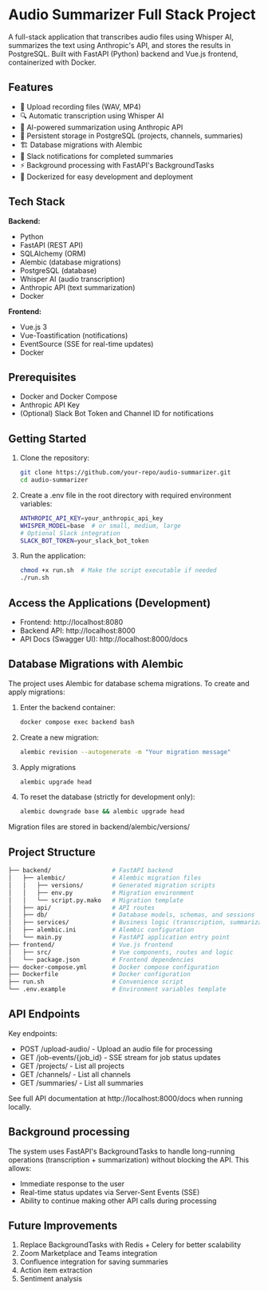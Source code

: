 # Audio Summarizer Full Stack Project

A full-stack application that transcribes audio files using Whisper AI, summarizes the text using Anthropic's API, and stores the results in PostgreSQL. Built with FastAPI (Python) backend and Vue.js frontend, containerized with Docker.

## Features

- 🎤 Upload recording files (WAV, MP4)
- 🔍 Automatic transcription using Whisper AI
- 📝 AI-powered summarization using Anthropic API
- 💾 Persistent storage in PostgreSQL (projects, channels, summaries)
- 🏗️ Database migrations with Alembic
- 🔔 Slack notifications for completed summaries
- ⚡ Background processing with FastAPI's BackgroundTasks
- 🐳 Dockerized for easy development and deployment

## Tech Stack

**Backend:**
- Python
- FastAPI (REST API)
- SQLAlchemy (ORM)
- Alembic (database migrations)
- PostgreSQL (database)
- Whisper AI (audio transcription)
- Anthropic API (text summarization)
- Docker

**Frontend:**
- Vue.js 3
- Vue-Toastification (notifications)
- EventSource (SSE for real-time updates)
- Docker

## Prerequisites

- Docker and Docker Compose
- Anthropic API Key
- (Optional) Slack Bot Token and Channel ID for notifications

## Getting Started

1. Clone the repository:
   ```bash
   git clone https://github.com/your-repo/audio-summarizer.git
   cd audio-summarizer
2. Create a .env file in the root directory with required environment variables:
    ```bash
    ANTHROPIC_API_KEY=your_anthropic_api_key
    WHISPER_MODEL=base  # or small, medium, large
    # Optional Slack integration
    SLACK_BOT_TOKEN=your_slack_bot_token
3. Run the application:
    ```bash
    chmod +x run.sh  # Make the script executable if needed
    ./run.sh

## Access the Applications (Development)
* Frontend: http://localhost:8080
* Backend API: http://localhost:8000
* API Docs (Swagger UI): http://localhost:8000/docs

## Database Migrations with Alembic
The project uses Alembic for database schema migrations. To create and apply migrations:
1. Enter the backend container:
    ```bash
    docker compose exec backend bash

2. Create a new migration:
    ```bash
    alembic revision --autogenerate -m "Your migration message"

3. Apply migrations
    ```bash
    alembic upgrade head
4. To reset the database (strictly for development only):
    ```bash
    alembic downgrade base && alembic upgrade head
Migration files are stored in backend/alembic/versions/

## Project Structure
```bash
├── backend/                 # FastAPI backend
│   ├── alembic/             # Alembic migration files
│   │   ├── versions/        # Generated migration scripts
│   │   ├── env.py           # Migration environment
│   │   └── script.py.mako   # Migration template
│   ├── api/                 # API routes
│   ├── db/                  # Database models, schemas, and sessions
│   ├── services/            # Business logic (transcription, summarization)
│   ├── alembic.ini          # Alembic configuration
│   └── main.py              # FastAPI application entry point
├── frontend/                # Vue.js frontend
│   ├── src/                 # Vue components, routes and logic
│   └── package.json         # Frontend dependencies
├── docker-compose.yml       # Docker compose configuration
├── Dockerfile               # Docker configuration
├── run.sh                   # Convenience script
└── .env.example             # Environment variables template
```


## API Endpoints
Key endpoints:

* POST /upload-audio/ - Upload an audio file for processing
* GET /job-events/{job_id} - SSE stream for job status updates
* GET /projects/ - List all projects
* GET /channels/ - List all channels
* GET /summaries/ - List all summaries

See full API documentation at http://localhost:8000/docs when running locally.

## Background processing
The system uses FastAPI's BackgroundTasks to handle long-running operations (transcription + summarization) without blocking the API. This allows:
* Immediate response to the user
* Real-time status updates via Server-Sent Events (SSE)
* Ability to continue making other API calls during processing

## Future Improvements
1. Replace BackgroundTasks with Redis + Celery for better scalability
2. Zoom Marketplace and Teams integration
3. Confluence integration for saving summaries
4. Action item extraction
5. Sentiment analysis